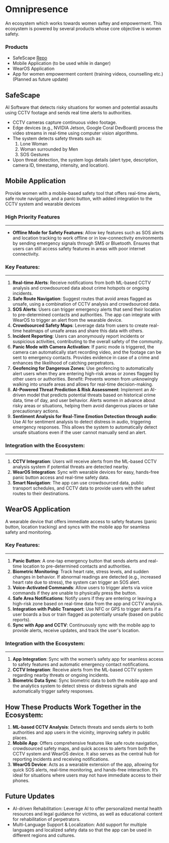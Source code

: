 # Omnipresence

An ecosystem which works towards women saftey and empowerment. This ecosystem is powered by several products whose core objective is women safety.

### Products

- SafeScape [Repo](https://github.com/govardhan-06/SafeScape)
- Mobile Application (to be used while in danger)
- WearOS Application
- App for women empowerment content (training videos, counselling etc.) (Planned as future update)

## SafeScape

 AI Software that detects risky situations for women and potential assaults using CCTV footage and sends real time alerts to authorities.

- CCTV cameras capture continuous video footage.
- Edge devices (e.g., NVIDIA Jetson, Google Coral DevBoard) process the video streams in real-time using computer vision algorithms.
- The system detects safety threats such as:
	1. Lone Woman
	2. Woman surrounded by Men
	3. SOS Gestures
- Upon threat detection, the system logs details (alert type, description, camera ID, timestamp, intensity, and location). 


## Mobile Application

Provide women with a mobile-based safety tool that offers real-time alerts, safe route navigation, and a panic button, with added integration to the CCTV system and wearable devices

### High Priority Features
---

- **Offline Mode for Safety Features**: Allow key features such as SOS alerts and location tracking to work offline or in low-connectivity environments by sending emergency signals through SMS or Bluetooth. Ensures that users can still access safety features in areas with poor internet connectivity.

### Key Features:
---

1. **Real-time Alerts**: Receive notifications from both ML-based CCTV analysis and crowdsourced data about crime hotspots or ongoing incidents.
2. **Safe Route Navigation**: Suggest routes that avoid areas flagged as unsafe, using a combination of CCTV analysis and crowdsourced data.
3. **SOS Alerts**: Users can trigger emergency alerts that send their location to pre-determined contacts and authorities. The app can integrate with WearOS to trigger an alert from the wearable device.
4. **Crowdsourced Safety Maps**: Leverage data from users to create real-time heatmaps of unsafe areas and share this data with others.
5. **Incident Reporting**: Users can anonymously report incidents or suspicious activities, contributing to the overall safety of the community.
6. **Panic Mode with Camera Activation**: If panic mode is triggered, the camera can automatically start recording video, and the footage can be sent to emergency contacts. Provides evidence in case of a crime and enhances the likelihood of catching perpetrators.
7. **Geofencing for Dangerous Zones**: Use geofencing to automatically alert users when they are entering high-risk areas or zones flagged by other users or authorities.
Benefit: Prevents women from unknowingly walking into unsafe areas and allows for real-time decision-making.
8. **AI-Powered Threat Prediction & Risk Assessment**: Implement an AI-driven model that predicts potential threats based on historical crime data, time of day, and user behavior. Alerts women in advance about risky areas or situations, helping them avoid dangerous places or take precautionary actions.
9. **Sentiment Analysis for Real-Time Emotion Detection through audio**: Use AI for sentiment analysis to detect distress in audio, triggering emergency responses. This allows the system to automatically detect unsafe situations even if the user cannot manually send an alert.

### Integration with the Ecosystem:
---

1. **CCTV Integration**: Users will receive alerts from the ML-based CCTV analysis system if potential threats are detected nearby.
2. **WearOS Integration**: Sync with wearable devices for easy, hands-free panic button access and real-time safety data.
3. **Smart Navigation**: The app can use crowdsourced data, public transport schedules, and CCTV data to provide users with the safest routes to their destinations.

## WearOS Application

A wearable device that offers immediate access to safety features (panic button, location tracking) and syncs with the mobile app for seamless safety and monitoring.

### Key Features:
---

1. **Panic Button**: A one-tap emergency button that sends alerts and real-time location to pre-determined contacts and authorities.
2. **Biometric Monitoring**: Track heart rate, stress levels, and sudden changes in behavior. If abnormal readings are detected (e.g., increased heart rate due to stress), the system can trigger an SOS alert.
3. **Voice-Activated Commands**: Allow users to trigger alerts via voice commands if they are unable to physically press the button.
4. **Safe Area Notifications**: Notify users if they are entering or leaving a high-risk zone based on real-time data from the app and CCTV analysis.
5. **Integration with Public Transport**: Use NFC or GPS to trigger alerts if a user boards a bus or train flagged as potentially unsafe (based on public reports).
6. **Sync with App and CCTV**: Continuously sync with the mobile app to provide alerts, receive updates, and track the user's location.

### Integration with the Ecosystem:
---

1. **App Integration**: Sync with the women’s safety app for seamless access to safety features and automatic emergency contact notifications.
2. **CCTV Integration**: Receive alerts from the ML-based CCTV system regarding nearby threats or ongoing incidents.
3. **Biometric Data Sync**: Sync biometric data to both the mobile app and the analytics system to detect stress or distress signals and automatically trigger safety responses.

## How These Products Work Together in the Ecosystem:

1. **ML-based CCTV Analysis**: Detects threats and sends alerts to both authorities and app users in the vicinity, improving safety in public places.
2. **Mobile App**: Offers comprehensive features like safe route navigation, crowdsourced safety maps, and quick access to alerts from both the CCTV system and WearOS device. It also serves as the central hub for reporting incidents and receiving notifications.
3. **WearOS Device**: Acts as a wearable extension of the app, allowing for quick SOS alerts, real-time monitoring, and hands-free interaction. It’s ideal for situations where users may not have immediate access to their phones.

## Future Updates

- AI-driven Rehabilitation: Leverage AI to offer personalized mental health resources and legal guidance for victims, as well as educational content for rehabilitation of perpetrators.
- Multi-Language Support & Localization: Add support for multiple languages and localized safety data so that the app can be used in different regions and cultures.
